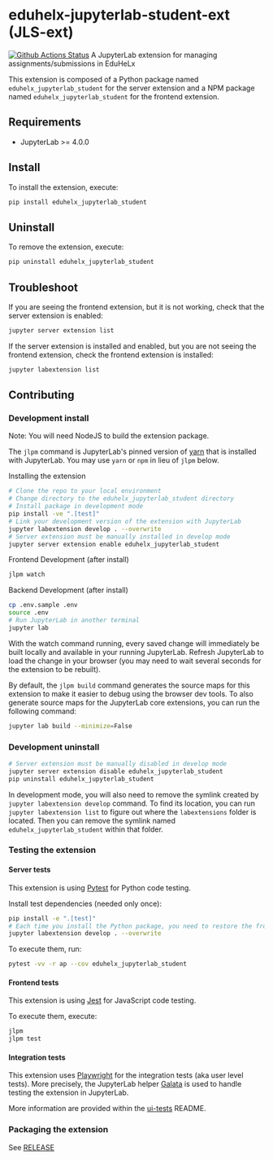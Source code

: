 # eduhelx-jupyterlab-student-ext (JLS-ext)

[![Github Actions Status](https://github.com/helxplatform/eduhelx_jupyterlab_student/workflows/Build/badge.svg)](https://github.com/helxplatform/eduhelx_jupyterlab_student/actions/workflows/build.yml)
A JupyterLab extension for managing assignments/submissions in EduHeLx

This extension is composed of a Python package named `eduhelx_jupyterlab_student`
for the server extension and a NPM package named `eduhelx_jupyterlab_student`
for the frontend extension.

## Requirements

- JupyterLab >= 4.0.0

## Install

To install the extension, execute:

```bash
pip install eduhelx_jupyterlab_student
```

## Uninstall

To remove the extension, execute:

```bash
pip uninstall eduhelx_jupyterlab_student
```

## Troubleshoot

If you are seeing the frontend extension, but it is not working, check
that the server extension is enabled:

```bash
jupyter server extension list
```

If the server extension is installed and enabled, but you are not seeing
the frontend extension, check the frontend extension is installed:

```bash
jupyter labextension list
```

## Contributing

### Development install

Note: You will need NodeJS to build the extension package.

The `jlpm` command is JupyterLab's pinned version of
[yarn](https://yarnpkg.com/) that is installed with JupyterLab. You may use
`yarn` or `npm` in lieu of `jlpm` below.

Installing the extension
```bash
# Clone the repo to your local environment
# Change directory to the eduhelx_jupyterlab_student directory
# Install package in development mode
pip install -ve ".[test]"
# Link your development version of the extension with JupyterLab
jupyter labextension develop . --overwrite
# Server extension must be manually installed in develop mode
jupyter server extension enable eduhelx_jupyterlab_student
```

Frontend Development (after install)
```bash
jlpm watch
```

Backend Development (after install)
```bash
cp .env.sample .env
source .env
# Run JupyterLab in another terminal
jupyter lab
```

With the watch command running, every saved change will immediately be built locally and available in your running JupyterLab. Refresh JupyterLab to load the change in your browser (you may need to wait several seconds for the extension to be rebuilt).

By default, the `jlpm build` command generates the source maps for this extension to make it easier to debug using the browser dev tools. To also generate source maps for the JupyterLab core extensions, you can run the following command:

```bash
jupyter lab build --minimize=False
```

### Development uninstall

```bash
# Server extension must be manually disabled in develop mode
jupyter server extension disable eduhelx_jupyterlab_student
pip uninstall eduhelx_jupyterlab_student
```

In development mode, you will also need to remove the symlink created by `jupyter labextension develop`
command. To find its location, you can run `jupyter labextension list` to figure out where the `labextensions`
folder is located. Then you can remove the symlink named `eduhelx_jupyterlab_student` within that folder.

### Testing the extension

#### Server tests

This extension is using [Pytest](https://docs.pytest.org/) for Python code testing.

Install test dependencies (needed only once):

```sh
pip install -e ".[test]"
# Each time you install the Python package, you need to restore the front-end extension link
jupyter labextension develop . --overwrite
```

To execute them, run:

```sh
pytest -vv -r ap --cov eduhelx_jupyterlab_student
```

#### Frontend tests

This extension is using [Jest](https://jestjs.io/) for JavaScript code testing.

To execute them, execute:

```sh
jlpm
jlpm test
```

#### Integration tests

This extension uses [Playwright](https://playwright.dev/docs/intro/) for the integration tests (aka user level tests).
More precisely, the JupyterLab helper [Galata](https://github.com/jupyterlab/jupyterlab/tree/master/galata) is used to handle testing the extension in JupyterLab.

More information are provided within the [ui-tests](./ui-tests/README.md) README.

### Packaging the extension

See [RELEASE](RELEASE.md)
